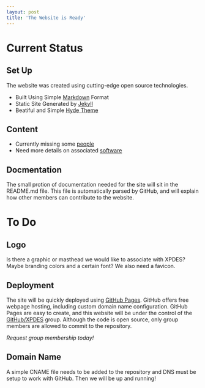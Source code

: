 ```yaml
---
layout: post
title: 'The Website is Ready'
---
```


# Current Status

## Set Up

The website was created using cutting-edge open source technologies.

- Built Using Simple [Markdown](http://daringfireball.net/projects/markdown/) Format
- Static Site Generated by [Jekyll](http://jekyllrb.com/)
- Beatiful and Simple [Hyde Theme](http://hyde.getpoole.com/)

## Content

- Currently missing some [people](/people)
- Need more details on associated [software](/software)

## Docmentation

The small protion of documentation needed for the site will sit in the README.md file.
This file is automatically parsed by GitHub, and will explain how other members can contribute to the website.

# To Do

## Logo

Is there a graphic or masthead we would like to associate with XPDES?
Maybe branding colors and a certain font?
We also need a favicon. 

## Deployment

The site will be quickly deployed using [GitHub Pages](https://pages.github.com/).
GitHub offers free webpage hosting, including custom domain name configuration. 
GitHub Pages are easy to create, and this website will be under the control of the [GitHub/XPDES](https://github.com/xpdes) group.
Although the code is open source, only group members are allowed to commit to the repository. 

*Request group membership today!*

## Domain Name

A simple CNAME file needs to be added to the repository and DNS must be setup to work with GitHub.
Then we will be up and running!